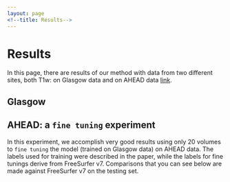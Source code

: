 ```yaml
---
layout: page
<!--title: Results-->
---
```


# Results

In this page, there are results of our method with data from two different sites, both T1w: on Glasgow data and on AHEAD data [link](https://doi.org/10.1016/j.neuroimage.2020.117200).

## Glasgow




## AHEAD: a `fine tuning` experiment

In this experiment, we accomplish very good results using only 20 volumes to `fine tuning` the model (trained on Glasgow data) on AHEAD data.
The labels used for training were described in the paper, while the labels for fine tunings derive from FreeSurfer v7.
Comparisons that you can see below are made against FreeSurfer v7 on the testing set.

